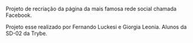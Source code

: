 Projeto de recriação da página da mais famosa rede social chamada Facebook. 


Projeto esse realizado por Fernando Luckesi e Giorgia Leonia.
Alunos da SD-02 da Trybe.
